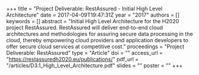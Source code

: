 +++
title = "Project Deliverable: RestAssured - Initial High Level Architecture"
date = 2017-04-09T19:47:31Z
year = "2017"
authors = []
keywords = []
abstract = "Initial High Level Architecture for the H2020 project RestAssured. RestAssured will deliver end-to-end cloud architectures and methodologies for assuring secure data processing in the cloud, thereby empowering cloud providers and application developers to offer secure cloud services at competitive cost."
proceedings = "Project Deliverable: RestAssured"
type = "Article"
doi = ""
access_url = "https://restassuredh2020.eu/publications/"
pdf_url = "/articles/D3.1_High_Level_Architecture.pdf"
slides = ""
poster = ""
+++
